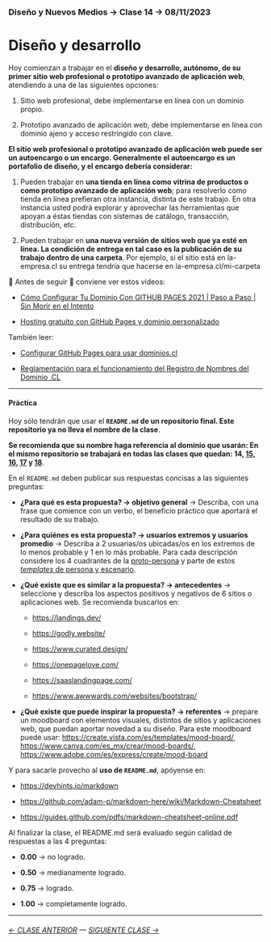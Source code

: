 ### Diseño y Nuevos Medios → Clase 14 → 08/11/2023

# Diseño y desarrollo

Hoy comienzan a trabajar en el **diseño y desarrollo, autónomo, de su primer sitio web profesional o prototipo avanzado de aplicación web**, atendiendo a una de las siguientes opciones: 

1. Sitio web profesional, debe implementarse en línea con un dominio propio. 

2. Prototipo avanzado de aplicación web, debe implementarse en línea con dominio ajeno y acceso restringido con clave.

**El sitio web profesional o prototipo avanzado de aplicación web puede ser un autoencargo o un encargo. Generalmente el autoencargo es un portafolio de diseño, y el encargo debería considerar:**

1. Pueden trabajar en **una tienda en línea como vitrina de productos o como prototipo avanzado de aplicación web**; para resolverlo como tienda en línea prefieran otra instancia, distinta de este trabajo. En otra instancia usted podrá explorar y aprovechar las herramientas que apoyan a éstas tiendas con sistemas de catálogo, transacción, distribución, etc.

2. Pueden trabajar en **una nueva versión de sitios web que ya esté en línea. La condición de entrega en tal caso es la publicación de su trabajo dentro de una carpeta**. Por ejemplo, si el sitio está en la-empresa.cl su entrega tendría que hacerse en la-empresa.cl/mi-carpeta

:rotating_light: Antes de seguir :rotating_light: conviene ver estos videos: 

- [Cómo Configurar Tu Dominio Con GITHUB PAGES 2021 | Paso a Paso | Sin Morir en el Intento](https://youtu.be/rD8KoCn_nJc)

- [Hosting gratuito con GitHub Pages y dominio personalizado](https://www.youtube.com/watch?v=nbUR1jzVI5g&t=328s)

También leer: 

- [Configurar GitHub Pages para usar dominios.cl](https://ggerena.medium.com/configurar-github-pages-para-usar-dominios-cl-13c1a644699f)

- [Reglamentación para el funcionamiento del Registro de Nombres del Dominio .CL](https://www.nic.cl/normativa/reglamentacion.html)

- - - - - - - - - - 

#### Práctica

Hoy sólo tendrán que usar el **`README.md` de un repositorio final. Este repositorio ya no lleva el nombre de la clase**. 

**Se recomienda que su nombre haga referencia al dominio que usarán: En el mismo repositorio se trabajará en todas las clases que quedan: 14, [15](https://github.com/profesorfaco/dno037-2023-2/tree/main/clase-15), [16](https://github.com/profesorfaco/dno037-2023-2/tree/main/clase-16), [17](https://github.com/profesorfaco/dno037-2023-2/tree/main/clase-17) y [18](https://github.com/profesorfaco/dno037-2023-2/tree/main/clase-18)**. 

En el `README.md` deben publicar sus respuestas concisas a las siguientes preguntas: 

- **¿Para qué es esta propuesta? → objetivo general** → Describa, con una frase que comience con un verbo, el beneficio práctico que aportará el resultado de su trabajo.

- **¿Para quiénes es esta propuesta? → usuarios extremos y usuarios promedio** → Describa a 2 usuarias/os ubicadas/os en los extremos de lo menos probable y 1 en lo más probable. Para cada descripción considere los 4 cuadrantes de la [proto-persona](https://uxmag.com/articles/using-proto-personas-for-executive-alignment) y parte de estos [*templates* de persona y escenario](https://github.com/profesorfaco/dno037-2023-2/blob/main/clase-14/fragmento-sazerac-book.pdf).

- **¿Qué existe que es similar a la propuesta? → antecedentes** → seleccione y describa los aspectos positivos y negativos de 6 sitios o aplicaciones web. Se recomienda buscarlos en:

  - https://landings.dev/

  - https://godly.website/

  - https://www.curated.design/

  - https://onepagelove.com/

  - https://saaslandingpage.com/

  - https://www.awwwards.com/websites/bootstrap/

- **¿Qué existe que puede inspirar la propuesta? → referentes** → prepare un moodboard con elementos visuales, distintos de sitios y aplicaciones web, que puedan aportar novedad a su diseño. Para este moodboard puede usar: https://create.vista.com/es/templates/mood-board/, https://www.canva.com/es_mx/crear/mood-boards/, https://www.adobe.com/es/express/create/mood-board  

Y para sacarle provecho al **uso de `README.md`**, apóyense en:

- https://devhints.io/markdown

- https://github.com/adam-p/markdown-here/wiki/Markdown-Cheatsheet

- https://guides.github.com/pdfs/markdown-cheatsheet-online.pdf

Al finalizar la clase, el README.md será evaluado según calidad de respuestas a las 4 preguntas:

- **0.00** → no logrado.

- **0.50** → medianamente logrado.

- **0.75** → logrado.

- **1.00** → completamente logrado.


- - - - - - - 

###### [← CLASE ANTERIOR](https://github.com/profesorfaco/dno037-2023-2/tree/main/clase-12) — [SIGUIENTE CLASE →](https://github.com/profesorfaco/dno037-2023-2/tree/main/clase-15)
